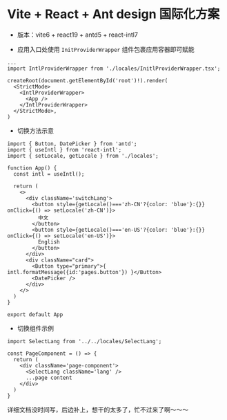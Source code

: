 # Vite + React + Ant design 国际化方案

- 版本：vite6 + react19 + antd5 + react-intl7

- 应用入口处使用 `InitProviderWrapper` 组件包裹应用容器即可赋能

```tsx
...
import IntlProviderWrapper from './locales/InitlProviderWrapper.tsx';

createRoot(document.getElementById('root')!).render(
  <StrictMode>
    <IntlProviderWrapper>
      <App />
    </IntlProviderWrapper>
  </StrictMode>,
)
```

- 切换方法示意

```tsx
import { Button, DatePicker } from 'antd';
import { useIntl } from 'react-intl';
import { setLocale, getLocale } from './locales';

function App() {
  const intl = useIntl();

  return (
    <>
      <div className='switchLang'>
        <button style={getLocale()==='zh-CN'?{color: 'blue'}:{}} onClick={() => setLocale('zh-CN')}>
          中文
        </button>
        <button style={getLocale()==='en-US'?{color: 'blue'}:{}} onClick={() => setLocale('en-US')}>
          English
        </button>
      </div>
      <div className="card">
        <Button type="primary">{ intl.formatMessage({id:'pages.button'}) }</Button>
        <DatePicker />
      </div>
    </>
  )
}

export default App

```

- 切换组件示例

```tsx
import SelectLang from '../../locales/SelectLang';

const PageComponent = () => {
  return (
    <div className='page-component'>
      <SelectLang className='lang' />
      ...page content
    </div>
  )
}
```

详细文档没时间写，后边补上，想干的太多了，忙不过来了啊～～～
